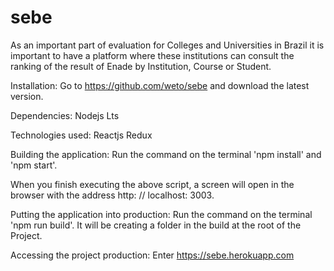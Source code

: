 # sebe

As an important part of evaluation for Colleges and Universities in Brazil it is important to have a platform where these institutions can consult the ranking of the result of Enade by Institution, Course or Student.

Installation:
Go to https://github.com/weto/sebe and download the latest version.

Dependencies:
Nodejs Lts

Technologies used:
Reactjs
Redux

Building the application:
Run the command on the terminal 'npm install' and 'npm start'.

When you finish executing the above script, a screen will open in the browser with the address http: // localhost: 3003.

Putting the application into production:
Run the command on the terminal 'npm run build'.
It will be creating a folder in the build at the root of the Project.

Accessing the project production:
Enter https://sebe.herokuapp.com
